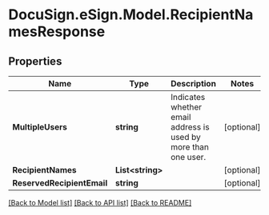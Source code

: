 # DocuSign.eSign.Model.RecipientNamesResponse
## Properties

Name | Type | Description | Notes
------------ | ------------- | ------------- | -------------
**MultipleUsers** | **string** | Indicates whether email address is used by more than one user. | [optional] 
**RecipientNames** | **List&lt;string&gt;** |  | [optional] 
**ReservedRecipientEmail** | **string** |  | [optional] 

[[Back to Model list]](../README.md#documentation-for-models) [[Back to API list]](../README.md#documentation-for-api-endpoints) [[Back to README]](../README.md)

